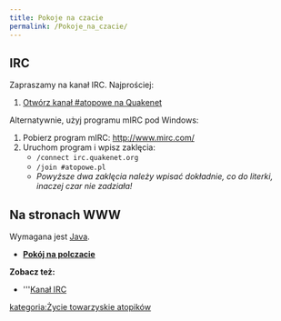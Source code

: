 ```yaml
---
title: Pokoje na czacie
permalink: /Pokoje_na_czacie/
---
```


IRC
---

Zapraszamy na kanał IRC. Najprościej:

1.  [Otwórz kanał \#atopowe na Quakenet](http://webchat.quakenet.org/?channels=atopowe)

Alternatywnie, użyj programu mIRC pod Windows:

1.  Pobierz program mIRC: <http://www.mirc.com/>
2.  Uruchom program i wpisz zaklęcia:
    -   `/connect irc.quakenet.org`
    -   `/join #atopowe.pl`
    -   *Powyższe dwa zaklęcia należy wpisać dokładnie, co do literki, inaczej czar nie zadziała!*

Na stronach WWW
---------------

Wymagana jest [Java](http://java.sun.com).

-   **[Pokój na polczacie](http://www.polchat.pl/chat/?room=Atopowe)**

**Zobacz też:**

-   '''[Kanał IRC](/Kanał_IRC "wikilink")

[kategoria:Życie towarzyskie atopików](/kategoria:Życie_towarzyskie_atopików "wikilink")